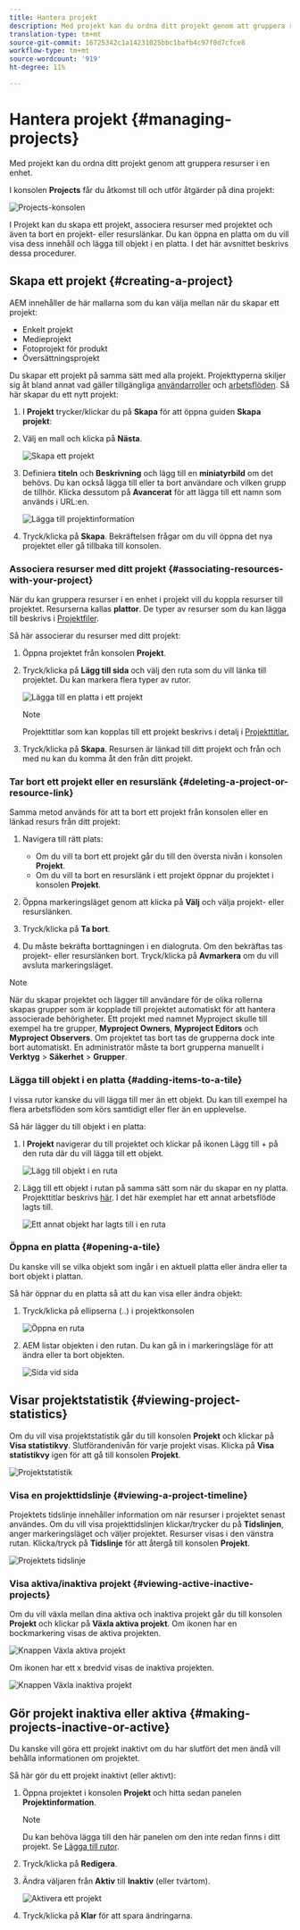 ```yaml
---
title: Hantera projekt
description: Med projekt kan du ordna ditt projekt genom att gruppera resurser i en enhet som du kan komma åt och hantera i projektkonsolen
translation-type: tm+mt
source-git-commit: 16725342c1a14231025bbc1bafb4c97f0d7cfce8
workflow-type: tm+mt
source-wordcount: '919'
ht-degree: 11%

---
```



# Hantera projekt {#managing-projects}

Med projekt kan du ordna ditt projekt genom att gruppera resurser i en enhet.

I konsolen **Projects** får du åtkomst till och utför åtgärder på dina projekt:

![Projects-konsolen](/help/sites-cloud/authoring/assets/projects-console-detail.png)

I Projekt kan du skapa ett projekt, associera resurser med projektet och även ta bort en projekt- eller resurslänkar. Du kan öppna en platta om du vill visa dess innehåll och lägga till objekt i en platta. I det här avsnittet beskrivs dessa procedurer.

## Skapa ett projekt {#creating-a-project}

AEM innehåller de här mallarna som du kan välja mellan när du skapar ett projekt:

* Enkelt projekt
* Medieprojekt
* Fotoprojekt för produkt
* Översättningsprojekt

Du skapar ett projekt på samma sätt med alla projekt. Projekttyperna skiljer sig åt bland annat vad gäller tillgängliga [användarroller](/help/sites-cloud/authoring/projects/overview.md) och [arbetsflöden](/help/sites-cloud/authoring/projects/workflows.md).  Så här skapar du ett nytt projekt:

1. I **Projekt** trycker/klickar du på **Skapa** för att öppna guiden **Skapa projekt**:
1. Välj en mall och klicka på **Nästa**.

   ![Skapa ett projekt](/help/sites-cloud/authoring/assets/projects-create.png)

1. Definiera **titeln** och **Beskrivning** och lägg till en **miniatyrbild** om det behövs. Du kan också lägga till eller ta bort användare och vilken grupp de tillhör. Klicka dessutom på **Avancerat** för att lägga till ett namn som används i URL:en.

   ![Lägga till projektinformation](/help/sites-cloud/authoring/assets/projects-title.png)

1. Tryck/klicka på **Skapa**. Bekräftelsen frågar om du vill öppna det nya projektet eller gå tillbaka till konsolen.

### Associera resurser med ditt projekt {#associating-resources-with-your-project}

När du kan gruppera resurser i en enhet i projekt vill du koppla resurser till projektet. Resurserna kallas **plattor**. De typer av resurser som du kan lägga till beskrivs i [Projektfiler](/help/sites-cloud/authoring/projects/overview.md#project-tiles).

Så här associerar du resurser med ditt projekt:

1. Öppna projektet från konsolen **Projekt**.
1. Tryck/klicka på **Lägg till sida** och välj den ruta som du vill länka till projektet. Du kan markera flera typer av rutor.

   ![Lägga till en platta i ett projekt](/help/sites-cloud/authoring/assets/projects-add-tile.png)

   >[!NOTE]
   >
   >Projekttitlar som kan kopplas till ett projekt beskrivs i detalj i [Projekttitlar.](/help/sites-cloud/authoring/projects/overview.md#project-tiles)

1. Tryck/klicka på **Skapa**. Resursen är länkad till ditt projekt och från och med nu kan du komma åt den från ditt projekt.

### Tar bort ett projekt eller en resurslänk {#deleting-a-project-or-resource-link}

Samma metod används för att ta bort ett projekt från konsolen eller en länkad resurs från ditt projekt:

1. Navigera till rätt plats:

   * Om du vill ta bort ett projekt går du till den översta nivån i konsolen **Projekt**.
   * Om du vill ta bort en resurslänk i ett projekt öppnar du projektet i konsolen **Projekt**.

1. Öppna markeringsläget genom att klicka på **Välj** och välja projekt- eller resurslänken.
1. Tryck/klicka på **Ta bort**.

1. Du måste bekräfta borttagningen i en dialogruta. Om den bekräftas tas projekt- eller resurslänken bort. Tryck/klicka på **Avmarkera** om du vill avsluta markeringsläget.

>[!NOTE]
>
>När du skapar projektet och lägger till användare för de olika rollerna skapas grupper som är kopplade till projektet automatiskt för att hantera associerade behörigheter. Ett projekt med namnet Myproject skulle till exempel ha tre grupper, **Myproject Owners**, **Myproject Editors** och **Myproject Observers**. Om projektet tas bort tas de grupperna dock inte bort automatiskt. En administratör måste ta bort grupperna manuellt i **Verktyg** > **Säkerhet** > **Grupper**.

### Lägga till objekt i en platta {#adding-items-to-a-tile}

I vissa rutor kanske du vill lägga till mer än ett objekt. Du kan till exempel ha flera arbetsflöden som körs samtidigt eller fler än en upplevelse.

Så här lägger du till objekt i en platta:

1. I **Projekt** navigerar du till projektet och klickar på ikonen Lägg till + på den ruta där du vill lägga till ett objekt.

   ![Lägg till objekt i en ruta](/help/sites-cloud/authoring/assets/projects-workflows-1.png)

1. Lägg till ett objekt i rutan på samma sätt som när du skapar en ny platta. Projekttitlar beskrivs [här](/help/sites-cloud/authoring/projects/overview.md#project-tiles). I det här exemplet har ett annat arbetsflöde lagts till.

   ![Ett annat objekt har lagts till i en ruta](/help/sites-cloud/authoring/assets/projects-workflows-2.png)

### Öppna en platta {#opening-a-tile}

Du kanske vill se vilka objekt som ingår i en aktuell platta eller ändra eller ta bort objekt i plattan.

Så här öppnar du en platta så att du kan visa eller ändra objekt:

1. Tryck/klicka på ellipserna (..) i projektkonsolen

   ![Öppna en ruta](/help/sites-cloud/authoring/assets/projects-open-tile.png)

1. AEM listar objekten i den rutan. Du kan gå in i markeringsläge för att ändra eller ta bort objekten.

   ![Sida vid sida](/help/sites-cloud/authoring/assets/projects-opened-tile.png)

## Visar projektstatistik {#viewing-project-statistics}

Om du vill visa projektstatistik går du till konsolen **Projekt** och klickar på **Visa statistikvy**. Slutförandenivån för varje projekt visas. Klicka på **Visa statistikvy** igen för att gå till konsolen **Projekt**.

![Projektstatistik](/help/sites-cloud/authoring/assets/projects-stats.png)

### Visa en projekttidslinje {#viewing-a-project-timeline}

Projektets tidslinje innehåller information om när resurser i projektet senast användes. Om du vill visa projekttidslinjen klickar/trycker du på **Tidslinjen**, anger markeringsläget och väljer projektet. Resurser visas i den vänstra rutan. Klicka/tryck på **Tidslinje** för att återgå till konsolen **Projekt**.

![Projektets tidslinje](/help/sites-cloud/authoring/assets/projects-timeline.png)

### Visa aktiva/inaktiva projekt {#viewing-active-inactive-projects}

Om du vill växla mellan dina aktiva och inaktiva projekt går du till konsolen **Projekt** och klickar på **Växla aktiva projekt**. Om ikonen har en bockmarkering visas de aktiva projekten.

![Knappen Växla aktiva projekt](/help/sites-cloud/authoring/assets/projects-active.png)

Om ikonen har ett x bredvid visas de inaktiva projekten.

![Knappen Växla inaktiva projekt](/help/sites-cloud/authoring/assets/projects-inactive.png)

## Gör projekt inaktiva eller aktiva {#making-projects-inactive-or-active}

Du kanske vill göra ett projekt inaktivt om du har slutfört det men ändå vill behålla informationen om projektet.

Så här gör du ett projekt inaktivt (eller aktivt):

1. Öppna projektet i konsolen **Projekt** och hitta sedan panelen **Projektinformation**.

   >[!NOTE]
   >
   >Du kan behöva lägga till den här panelen om den inte redan finns i ditt projekt. Se [Lägga till rutor](#adding-items-to-a-tile).

1. Tryck/klicka på **Redigera**.
1. Ändra väljaren från **Aktiv** till **Inaktiv** (eller tvärtom).

   ![Aktivera ett projekt](/help/sites-cloud/authoring/assets/projects-activate.png)

1. Tryck/klicka på **Klar** för att spara ändringarna.
